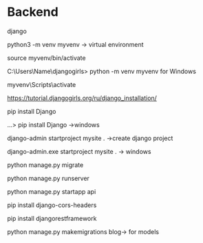 # Backend
django

 python3 -m venv myvenv -> virtual environment
 
 source myvenv/bin/activate
 
 C:\Users\Name\djangogirls> python -m venv myvenv for Windows
 
 myvenv\Scripts\activate
 
 https://tutorial.djangogirls.org/ru/django_installation/
 
  pip install Django
  
  ...\> pip install Django ->windows
 
  django-admin startproject mysite . ->create django project
  
  django-admin.exe startproject mysite . -> windows
  
  python manage.py migrate
  
  python manage.py runserver
  
  python manage.py startapp api
  
  pip install django-cors-headers
  
  pip install djangorestframework
  
  python manage.py makemigrations blog-> for models
